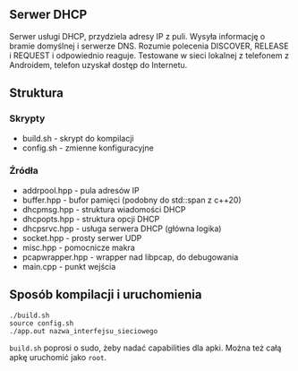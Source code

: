 ## Serwer DHCP
Serwer usługi DHCP, przydziela adresy IP z puli. Wysyła informację o bramie domyślnej i serwerze DNS. Rozumie polecenia DISCOVER, RELEASE i REQUEST i odpowiednio reaguje. Testowane w sieci lokalnej z telefonem z Androidem, telefon uzyskał dostęp do Internetu.

## Struktura
### Skrypty
* build.sh - skrypt do kompilacji
* config.sh - zmienne konfiguracyjne

### Źródła
* addrpool.hpp - pula adresów IP
* buffer.hpp - bufor pamięci (podobny do std::span z c++20)
* dhcpmsg.hpp - struktura wiadomości DHCP
* dhcpopts.hpp - struktura opcji DHCP
* dhcpsrvc.hpp - usługa serwera DHCP (główna logika)
* socket.hpp - prosty serwer UDP
* misc.hpp - pomocnicze makra
* pcapwrapper.hpp - wrapper nad libpcap, do debugowania
* main.cpp - punkt wejścia

## Sposób kompilacji i uruchomienia
    ./build.sh
    source config.sh
    ./app.out nazwa_interfejsu_sieciowego

`build.sh` poprosi o sudo, żeby nadać capabilities dla apki. Można też całą apkę uruchomić jako `root`.